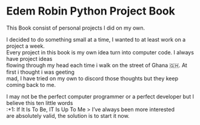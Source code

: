 # **Edem Robin Python Project Book** <br>
<p> This Book consist of personal projects I did on my own.</p>
<p>I decided to do something small at a time, I wanted to at least work on a project a week.<br>
 Every project in this book is my own idea turn into computer code. I always have project ideas<br>
 flowing through my head each time i walk on the street of Ghana 🇬🇭. At first i thought i was geeting<br>
 mad, I have tried on my own to discord those thoughts but they keep coming back to me.
</p>
<p> I may not be the perfect computer programmer or a perfect developer but I believe this ten little words<br>
:+1: If It Is To Be, IT Is Up To Me > I’ve always been more interested <br>
are absolutely valid, the solution is to start it now.
</p>